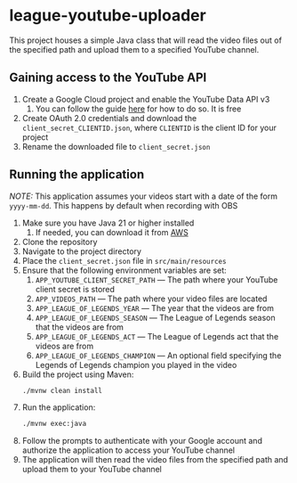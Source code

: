 # league-youtube-uploader
This project houses a simple Java class that will read the video files out of the specified path and 
upload them to a specified YouTube channel.

## Gaining access to the YouTube API
1. Create a Google Cloud project and enable the YouTube Data API v3
   1. You can follow the guide [here](https://developers.google.com/youtube/v3/quickstart/java) for how to do so. It is
free
2. Create OAuth 2.0 credentials and download the `client_secret_CLIENTID.json`, where `CLIENTID` is the client ID for
your project
3. Rename the downloaded file to `client_secret.json`

## Running the application
_NOTE:_ This application assumes your videos start with a date of the form `yyyy-mm-dd`. This happens by default when recording with OBS

1. Make sure you have Java 21 or higher installed
    1. If needed, you can download it from [AWS](https://docs.aws.amazon.com/corretto/latest/corretto-21-ug/downloads-list.html)
2. Clone the repository
3. Navigate to the project directory
4. Place the `client_secret.json` file in `src/main/resources`
5. Ensure that the following environment variables are set:
   1. `APP_YOUTUBE_CLIENT_SECRET_PATH` — The path where your YouTube client secret is stored 
   2. `APP_VIDEOS_PATH` — The path where your video files are located
   3. `APP_LEAGUE_OF_LEGENDS_YEAR` — The year that the videos are from
   4. `APP_LEAGUE_OF_LEGENDS_SEASON` — The League of Legends season that the videos are from
   5. `APP_LEAGUE_OF_LEGENDS_ACT` — The League of Legends act that the videos are from
   6. `APP_LEAGUE_OF_LEGENDS_CHAMPION` — An optional field specifying the Legends of Legends champion you played in the
video
6. Build the project using Maven:
    ```bash
    ./mvnw clean install
    ```
7. Run the application:
    ```bash
    ./mvnw exec:java
    ```
8. Follow the prompts to authenticate with your Google account and authorize the application to access your YouTube 
channel
9. The application will then read the video files from the specified path and upload them to your YouTube channel

